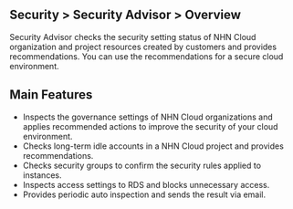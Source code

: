 ## Security > Security Advisor > Overview

Security Advisor checks the security setting status of NHN Cloud organization and project resources created by customers and provides recommendations. You can use the recommendations for a secure cloud environment.

## Main Features
* Inspects the governance settings of NHN Cloud organizations and applies recommended actions to improve the security of your cloud environment.
* Checks long-term idle accounts in a NHN Cloud project and provides recommendations.
* Checks security groups to confirm the security rules applied to instances.
* Inspects access settings to RDS and blocks unnecessary access.
* Provides periodic auto inspection and sends the result via email.

